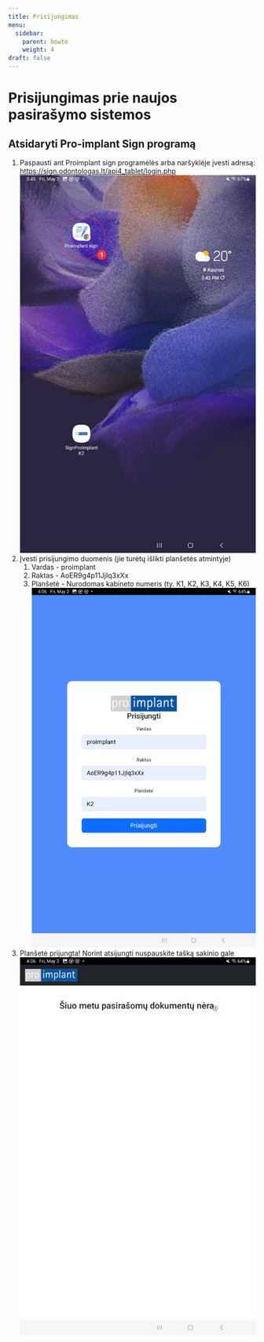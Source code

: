 ```yaml
---
title: Prisijungimas
menu:
  sidebar:
    parent: howto
    weight: 4
draft: false
---
```

# Prisijungimas prie naujos pasirašymo sistemos

## Atsidaryti Pro-implant Sign programą

1. Paspausti ant Proimplant sign programėlės arba naršyklėje įvesti adresą: https://sign.odontologas.lt/api4_tablet/login.php 
![Sign](photos/sign-1.jpg)
2. Įvesti prisijungimo duomenis (jie turėtų išlikti planšetės atmintyje)
	1. Vardas - proimplant
	2. Raktas - AoER9g4p11JjIq3xXx
	3. Planšetė - Nurodomas kabineto numeris (ty. K1, K2, K3, K4, K5, K6)
![Sign](photos/sign-2.jpg)
3. Planšetė prijungta! Norint atsijungti nuspauskite tašką sakinio gale
![Sign](photos/sign-3.jpg)

